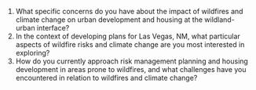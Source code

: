 1. What specific concerns do you have about the impact of wildfires and climate change on urban development and housing at the wildland-urban interface?
2. In the context of developing plans for Las Vegas, NM, what particular aspects of wildfire risks and climate change are you most interested in exploring? 
3. How do you currently approach risk management planning and housing development in areas prone to wildfires, and what challenges have you encountered in relation to wildfires and climate change?